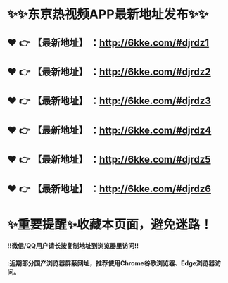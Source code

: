 # :sparkles::sparkles:东京热视频APP最新地址发布:sparkles::sparkles:

 :heart: :point_right: 【最新地址】 ：http://6kke.com/#djrdz1
 ------
 :heart: :point_right: 【最新地址】 ：http://6kke.com/#djrdz2
 ------
 :heart: :point_right: 【最新地址】 ：http://6kke.com/#djrdz3
 ------
 :heart: :point_right: 【最新地址】 ：http://6kke.com/#djrdz4
 ------
 :heart: :point_right: 【最新地址】 ：http://6kke.com/#djrdz5
 ------
 :heart: :point_right: 【最新地址】 ：http://6kke.com/#djrdz6
 ------
# :sparkles:重要提醒:sparkles:收藏本页面，避免迷路！
#### ‼️微信/QQ用户请长按复制地址到浏览器里访问‼
#### :近期部分国产浏览器屏蔽网址，推荐使用Chrome谷歌浏览器、Edge浏览器访问。
